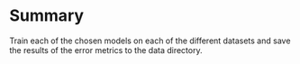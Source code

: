 # Summary

Train each of the chosen models on each of the different datasets and save the results of the error metrics to the data directory.


